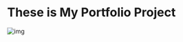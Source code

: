 # These is My Portfolio Project
![img](https://github.com/Abhishekgau/protflio/assets/115973978/c02fc272-e7ac-463a-93e6-e1f81e2126ce)
